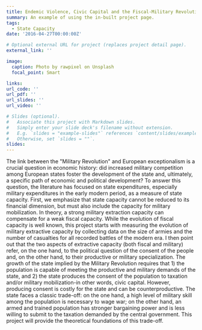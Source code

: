 ```yaml
---
title: Endemic Violence, Civic Capital and the Fiscal-Military Revolution
summary: An example of using the in-built project page.
tags:
  - State Capacity
date: '2016-04-27T00:00:00Z'

# Optional external URL for project (replaces project detail page).
external_link: ''

image:
  caption: Photo by rawpixel on Unsplash
  focal_point: Smart

links:
url_code: ''
url_pdf: ''
url_slides: ''
url_video: ''

# Slides (optional).
#   Associate this project with Markdown slides.
#   Simply enter your slide deck's filename without extension.
#   E.g. `slides = "example-slides"` references `content/slides/example-slides.md`.
#   Otherwise, set `slides = ""`.
slides:
---
```


The link between the "Military Revolution" and European exceptionalism is a crucial question in economic history: did increased military competition among European states foster the development of the state and, ultimately, a specific path of economic and political development? To answer this question, the literature has focused on state expenditures, especially military expenditures in the early modern period, as a measure of state capacity. First, we emphasize that state capacity cannot be reduced to its financial dimension, but must also include the capacity for military mobilization. In theory, a strong military extraction capacity can compensate for a weak fiscal capacity. While the evolution of fiscal capacity is well known, this project starts with measuring the evolution of military extractive capacity by collecting data on the size of armies and the number of casualties for all recorded battles of the modern era. I then point out that the two aspects of extractive capacity (both fiscal and military) refer, on the one hand, to the political question of the consent of the people and, on the other hand, to their productive or military specialization. The growth of the state implied by the Military Revolution requires that 1) the population is capable of meeting the productive and military demands of the state, and 2) the state produces the consent of the population to taxation and/or military mobilization-in other words, civic capital. However, producing consent is costly for the state and can be counterproductive. The state faces a classic trade-off: on the one hand, a high level of military skill among the population is necessary to wage war; on the other hand, an armed and trained population has stronger bargaining power and is less willing to submit to the taxation demanded by the central government. This project will provide the theoretical foundations of this trade-off.
